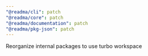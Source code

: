 ```yaml
---
"@readma/cli": patch
"@readma/core": patch
"@readma/documentation": patch
"@readma/pkg-json": patch
---
```


Reorganize internal packages to use turbo workspace

